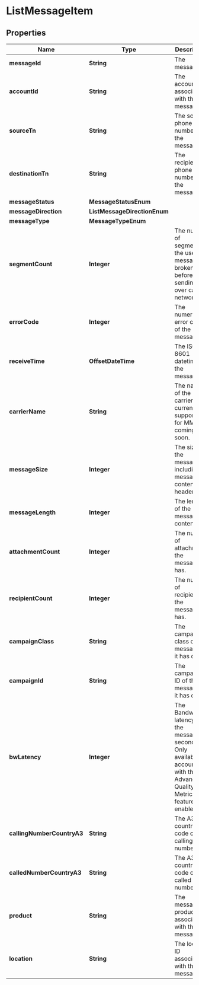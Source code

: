 

# ListMessageItem


## Properties

| Name | Type | Description | Notes |
|------------ | ------------- | ------------- | -------------|
|**messageId** | **String** | The message id |  [optional] |
|**accountId** | **String** | The account id associated with this message. |  [optional] |
|**sourceTn** | **String** | The source phone number of the message. |  [optional] |
|**destinationTn** | **String** | The recipient phone number of the message. |  [optional] |
|**messageStatus** | **MessageStatusEnum** |  |  [optional] |
|**messageDirection** | **ListMessageDirectionEnum** |  |  [optional] |
|**messageType** | **MessageTypeEnum** |  |  [optional] |
|**segmentCount** | **Integer** | The number of segments the user&#39;s message is broken into before sending over carrier networks. |  [optional] |
|**errorCode** | **Integer** | The numeric error code of the message. |  [optional] |
|**receiveTime** | **OffsetDateTime** | The ISO 8601 datetime of the message. |  [optional] |
|**carrierName** | **String** | The name of the carrier. Not currently supported for MMS coming soon. |  [optional] |
|**messageSize** | **Integer** | The size of the message including message content and headers. |  [optional] |
|**messageLength** | **Integer** | The length of the message content. |  [optional] |
|**attachmentCount** | **Integer** | The number of attachments the message has. |  [optional] |
|**recipientCount** | **Integer** | The number of recipients the message has. |  [optional] |
|**campaignClass** | **String** | The campaign class of the message if it has one. |  [optional] |
|**campaignId** | **String** | The campaign ID of the message if it has one. |  [optional] |
|**bwLatency** | **Integer** | The Bandwidth latency of the message in seconds. Only available for accounts with the Advanced Quality Metrics feature enabled. |  [optional] |
|**callingNumberCountryA3** | **String** | The A3 country code of the calling number. |  [optional] |
|**calledNumberCountryA3** | **String** | The A3 country code of the called number. |  [optional] |
|**product** | **String** | The messaging product associated with the message. |  [optional] |
|**location** | **String** | The location ID associated with this message. |  [optional] |



